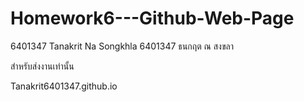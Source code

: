 # Homework6---Github-Web-Page
6401347 Tanakrit Na Songkhla
6401347 ธนกฤต ณ สงขลา

สำหรับส่งงานเท่านั้น

Tanakrit6401347.github.io
